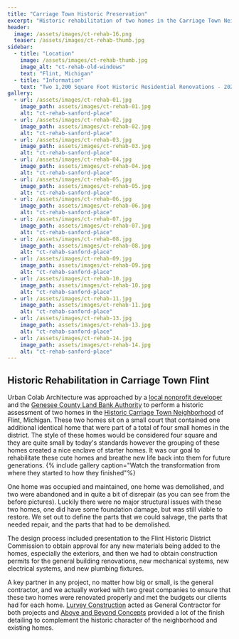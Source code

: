```yaml
--- 
title: "Carriage Town Historic Preservation"
excerpt: "Historic rehabilitation of two homes in the Carriage Town Neighborhood of Flint, Michigan"
header:
  image: /assets/images/ct-rehab-16.png
  teaser: /assets/images/ct-rehab-thumb.jpg
sidebar:
  - title: "Location"
    image: /assets/images/ct-rehab-thumb.jpg
    image_alt: "ct-rehab-old-windows" 
    text: "Flint, Michigan"
  - title: "Information"
    text: "Two 1,200 Square Foot Historic Residential Renovations - 2021"
gallery:
  - url: /assets/images/ct-rehab-01.jpg
    image_path: assets/images/ct-rehab-01.jpg
    alt: "ct-rehab-sanford-place"
  - url: /assets/images/ct-rehab-02.jpg
    image_path: assets/images/ct-rehab-02.jpg
    alt: "ct-rehab-sanford-place"
  - url: /assets/images/ct-rehab-03.jpg
    image_path: assets/images/ct-rehab-03.jpg
    alt: "ct-rehab-sanford-place"
  - url: /assets/images/ct-rehab-04.jpg
    image_path: assets/images/ct-rehab-04.jpg
    alt: "ct-rehab-sanford-place"
  - url: /assets/images/ct-rehab-05.jpg
    image_path: assets/images/ct-rehab-05.jpg
    alt: "ct-rehab-sanford-place"
  - url: /assets/images/ct-rehab-06.jpg
    image_path: assets/images/ct-rehab-06.jpg
    alt: "ct-rehab-sanford-place"
  - url: /assets/images/ct-rehab-07.jpg
    image_path: assets/images/ct-rehab-07.jpg
    alt: "ct-rehab-sanford-place"
  - url: /assets/images/ct-rehab-08.jpg
    image_path: assets/images/ct-rehab-08.jpg
    alt: "ct-rehab-sanford-place"
  - url: /assets/images/ct-rehab-09.jpg
    image_path: assets/images/ct-rehab-09.jpg
    alt: "ct-rehab-sanford-place"
  - url: /assets/images/ct-rehab-10.jpg
    image_path: assets/images/ct-rehab-10.jpg
    alt: "ct-rehab-sanford-place"
  - url: /assets/images/ct-rehab-11.jpg
    image_path: assets/images/ct-rehab-11.jpg
    alt: "ct-rehab-sanford-place"
  - url: /assets/images/ct-rehab-13.jpg
    image_path: assets/images/ct-rehab-13.jpg
    alt: "ct-rehab-sanford-place"
  - url: /assets/images/ct-rehab-14.jpg
    image_path: assets/images/ct-rehab-14.jpg
    alt: "ct-rehab-sanford-place"
---
```


## Historic Rehabilitation in Carriage Town Flint

Urban Colab Architecture was approached by a [local nonprofit developer](https://uptownreinvestment.org/) and the [Genesee County Land Bank Authority](https://www.thelandbank.org/) to perform a historic assessment of two homes in the [Historic Carriage Town Neighborhood](https://www.facebook.com/CTHNA/) of Flint, Michigan. These two homes sit on a small court that contained one additional identical home that were part of a total of four small homes in the district. The style of these homes would be considered four square and they are quite small by today's standards however the grouping of these homes created a nice enclave of starter homes. It was our goal to rehabilitate these cute homes and breathe new life back into them for future generations.
{% include gallery caption="Watch the transformation from where they started to how they finished"%}

One home was occupied and maintained, one home was demolished, and two were abandoned and in quite a bit of disrepair (as you can see from the before pictures). Luckily there were no major structural issues with these two homes, one did have some foundation damage, but was still viable to restore. We set out to define the parts that we could salvage, the parts that needed repair, and the parts that had to be demolished. 

The design process included presentation to the Flint Historic District Commission to obtain approval for any new materials being added to the homes, especially the exteriors, and then we had to obtain construction permits for the general building renovations, new mechanical systems, new electrical systems, and new plumbing fixtures. 

A key partner in any project, no matter how big or small, is the general contractor, and we actually worked with two great companies to ensure that these two homes were renovated properly and met the budgets our clients had for each home. [Lurvey Construction](https://www.lurveyconstruction.com/) acted as General Contractor for both projects and [Above and Beyond Concepts](https://www.facebook.com/aboveandbeyondconcepts/) provided a lot of the finish detailing to complement the historic character of the neighborhood and existing homes. 